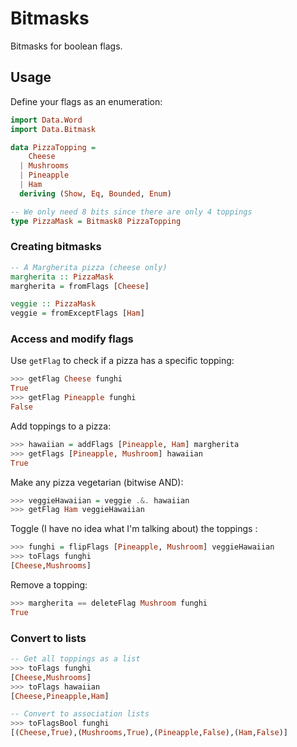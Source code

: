# Bitmasks

Bitmasks for boolean flags.

## Usage

Define your flags as an enumeration:

```haskell
import Data.Word
import Data.Bitmask

data PizzaTopping =
    Cheese
  | Mushrooms
  | Pineapple
  | Ham
  deriving (Show, Eq, Bounded, Enum)

-- We only need 8 bits since there are only 4 toppings
type PizzaMask = Bitmask8 PizzaTopping
```

### Creating bitmasks

```haskell
-- A Margherita pizza (cheese only)
margherita :: PizzaMask
margherita = fromFlags [Cheese]

veggie :: PizzaMask
veggie = fromExceptFlags [Ham]

```

### Access and modify flags

Use `getFlag` to check if a pizza has a specific topping:

```haskell
>>> getFlag Cheese funghi
True
>>> getFlag Pineapple funghi
False
```

Add toppings to a pizza:

```haskell
>>> hawaiian = addFlags [Pineapple, Ham] margherita
>>> getFlags [Pineapple, Mushroom] hawaiian
True
```

Make any pizza vegetarian (bitwise AND):

```haskell
>>> veggieHawaiian = veggie .&. hawaiian
>>> getFlag Ham veggieHawaiian
```

Toggle (I have no idea what I'm talking about) the toppings :

```haskell
>>> funghi = flipFlags [Pineapple, Mushroom] veggieHawaiian
>>> toFlags funghi
[Cheese,Mushrooms]
```

Remove a topping:

```haskell
>>> margherita == deleteFlag Mushroom funghi
True
```

### Convert to lists

```haskell
-- Get all toppings as a list
>>> toFlags funghi
[Cheese,Mushrooms]
>>> toFlags hawaiian
[Cheese,Pineapple,Ham]

-- Convert to association lists
>>> toFlagsBool funghi
[(Cheese,True),(Mushrooms,True),(Pineapple,False),(Ham,False)]
```
